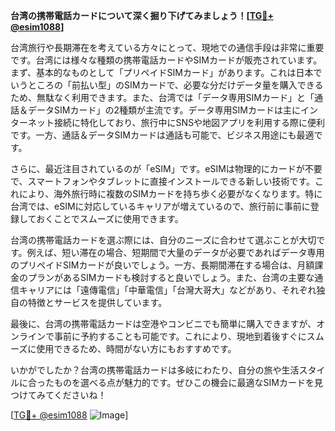 **台湾の携帯電話カードについて深く掘り下げてみましょう！[[TG💪+ @esim1088](https://t.me/s/esim1088)]**

台湾旅行や長期滞在を考えている方々にとって、現地での通信手段は非常に重要です。台湾には様々な種類の携帯電話カードやSIMカードが販売されています。まず、基本的なものとして「プリペイドSIMカード」があります。これは日本でいうところの「前払い型」のSIMカードで、必要な分だけデータ量を購入できるため、無駄なく利用できます。また、台湾では「データ専用SIMカード」と「通話＆データSIMカード」の2種類が主流です。データ専用SIMカードは主にインターネット接続に特化しており、旅行中にSNSや地図アプリを利用する際に便利です。一方、通話＆データSIMカードは通話も可能で、ビジネス用途にも最適です。

さらに、最近注目されているのが「eSIM」です。eSIMは物理的にカードが不要で、スマートフォンやタブレットに直接インストールできる新しい技術です。これにより、海外旅行時に複数のSIMカードを持ち歩く必要がなくなります。特に台湾では、eSIMに対応しているキャリアが増えているので、旅行前に事前に登録しておくことでスムーズに使用できます。

台湾の携帯電話カードを選ぶ際には、自分のニーズに合わせて選ぶことが大切です。例えば、短い滞在の場合、短期間で大量のデータが必要であればデータ専用のプリペイドSIMカードが良いでしょう。一方、長期間滞在する場合は、月額課金のプランがあるSIMカードも検討すると良いでしょう。また、台湾の主要な通信キャリアには「遠傳電信」「中華電信」「台灣大哥大」などがあり、それぞれ独自の特徴とサービスを提供しています。

最後に、台湾の携帯電話カードは空港やコンビニでも簡単に購入できますが、オンラインで事前に予約することも可能です。これにより、現地到着後すぐにスムーズに使用できるため、時間がない方にもおすすめです。

いかがでしたか？台湾の携帯電話カードは多岐にわたり、自分の旅や生活スタイルに合ったものを選べる点が魅力的です。ぜひこの機会に最適なSIMカードを見つけてみてくださいね！

[[TG💪+ @esim1088](https://t.me/s/esim1088) ![Image](https://i.postimg.cc/Y0z9fWf4/image.png)]